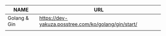| NAME         | URL                                                  |
| ------------ | ---------------------------------------------------- |
| Golang & Gin | https://dev-yakuza.posstree.com/ko/golang/gin/start/ |
|              |                                                      |
